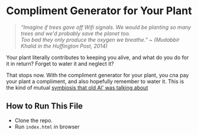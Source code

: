 # Compliment Generator for Your Plant
> _“Imagine if trees gave off Wifi signals. We would be planting so many trees and we'd probably save the planet too. <br> Too bad they only produce the oxygen we breathe.”_
~ _(Mudabbir Khalid in the Huffington Post, 2014)_

Your plant literally contributes to keeping you alive, and what do you do for it in return? Forget to water it and neglect it? 

That stops now. With the compliment generator for your plant, you cna pay your plant a compliment, and also hopefully remember to water it. This is the kind of mutual [symbiosis that old Al' was talking about](https://en.wikipedia.org/wiki/Symbiosis#:~:text=In%201877%2C%20Albert%20Bernhard%20Frank,living%20together%20of%20unlike%20organisms%22.)

## How to Run This File

* Clone the repo.
* Run ```index.html``` in browser
